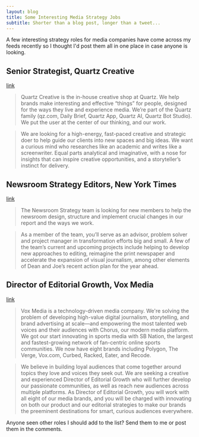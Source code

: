```yaml
---
layout: blog
title: Some Interesting Media Strategy Jobs
subtitle: Shorter than a blog post, longer than a tweet...
---
```


A few interesting strategy roles for media companies have come across my feeds recently so I thought I'd post them all in one place in case anyone is looking.

## Senior Strategist, Quartz Creative

[link](http://atlanticmedia.jazz.co/apply/vgH8ckfgpb/Senior-Strategist-Quartz-Creative)

>Quartz Creative is the in-house creative shop at Quartz. We help brands make interesting and effective “things” for people, designed for the ways they live and experience media. We’re part of the Quartz family (qz.com, Daily Brief, Quartz App, Quartz AI, Quartz Bot Studio). We put the user at the center of our thinking, and our work.

>We are looking for a high-energy, fast-paced creative and strategic doer to help guide our clients into new spaces and big ideas. We want a curious mind who researches like an academic and writes like a screenwriter. Equal parts analytical and imaginative, with a nose for insights that can inspire creative opportunities, and a storyteller’s instinct for delivery.

## Newsroom Strategy Editors, New York Times

[link](http://www.nytco.com/careers/newsroom/newsroom-tr/#214)

>The Newsroom Strategy team is looking for new members to help the newsroom design, structure and implement crucial changes in our report and the ways we work.

>As a member of the team, you’ll serve as an advisor, problem solver and project manager in transformation efforts big and small. A few of the team’s current and upcoming projects include helping to develop new approaches to editing, reimagine the print newspaper and accelerate the expansion of visual journalism, among other elements of Dean and Joe’s recent action plan for the year ahead.

## Director of Editorial Growth, Vox Media

[link](https://boards.greenhouse.io/voxmedia/jobs/511301?gh_jid=511301#.WKNrQhIrKAw)

>Vox Media is a technology-driven media company. We're solving the problem of developing high-value digital journalism, storytelling, and brand advertising at scale—and empowering the most talented web voices and their audiences with Chorus, our modern media platform. We got our start innovating in sports media with SB Nation, the largest and fastest-growing network of fan-centric online sports communities. We now have eight brands including Polygon, The Verge, Vox.com, Curbed, Racked, Eater, and Recode.

>We believe in building loyal audiences that come together around topics they love and voices they seek out. We are seeking a creative and experienced Director of Editorial Growth who will further develop our passionate communities, as well as reach new audiences across multiple platforms. As Director of Editorial Growth, you will work with all eight of our media brands, and you will be charged with innovating on both our product and our editorial strategies to make our brands the preeminent destinations for smart, curious audiences everywhere.

Anyone seen other roles I should add to the list? Send them to me or post them in the comments.